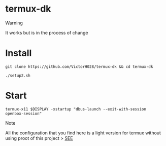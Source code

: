 # termux-dk

> [!WARNING]
> It works but is in the process of change 


# Install 

```
git clone https://github.com/VictorH028/termux-dk && cd termux-dk

./setup2.sh 
```

# Start 

```
termux-x11 $DISPLAY -xstartup "dbus-launch --exit-with-session openbox-session"
```

> [!NOTE]
> All the configuration that you find here is a light version for termux without using proot of this project
    > [SEE](https://github.com/sabamdarif/termux-desktop/tree/main) 
